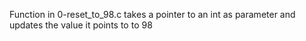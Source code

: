 Function in 0-reset_to_98.c takes a pointer to an int as parameter
and updates the value it points to to 98
